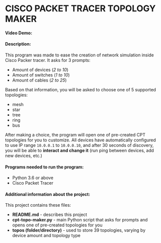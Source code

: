 # CISCO PACKET TRACER TOPOLOGY MAKER
#### Video Demo:  <URL HERE>
#### Description:
This program was made to ease the creation of network simulation inside Cisco Packer tracer.
It asks for 3 prompts:
- Amount of devices (*2 to 10*)
- Amount of switches (*1 to 10*)
- Amount of cables (*2 to 25*)

Based on that information, you will be asked to choose one of 5 supported topologies:
- mesh
- star
- tree
- ring
- bus

After making a choice, the program will open one of pre-created CPT topologies for you to customize.
All devices have automatically configured to use IP range `10.0.0.1` to `10.0.0.10`, and after 30 seconds
of discovery, you will be able to **interact and change it** (run ping between devices, add new devices, etc.)

#### Programs needed to run the program:
- Python 3.6 or above
- Cisco Packet Tracer

#### Additional information about the project:
This project contains these files:
- **README.md** - describes this project
- **cpt-topo-maker.py** - main Python script that asks for prompts and opens one of pre-created topologies for you
- **topos (folder/directory)** - used to store 39 topologies, varying by device amount and topology type
